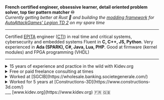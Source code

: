 **French certified engineer, obsessive learner, detail oriented problem solver, top tier pattern matcher ♾️**  
*Currently getting better at Rust 🦀 and building the [modding framework](https://github.com/LegionTD2-Modding) for [AutoAttackGames' Legion TD 2](https://beta.legiontd2.com/) on my spare time*
____
Certified [EPITA](https://www.epita.fr/) engineer ([CTI](https://www.cti-commission.fr/)) in real time and critical systems, cybersecurity and embedded systems
Fluent in **C, C++, JS, Python**. Very experienced in **Ada (SPARK), C#, Java, Lua, PHP**. Good at firmware (kernel modules) and FPGA programming (VHDL)
____
<details>
  <summary>15 years of experience and practice in the wild with Kidev.org</summary>
> ➤ Modding that quickly lead to systems administration: hosting HLDS, TeamSpeak, Joomla on Debian dedicated servers from [OVH](https://www.ovhcloud.com/)  
> ➤ Website configuration and development of a custom shop (Allopass+Paypal) that helped me pay for the servers rent ($50 per month was over my middle school budget)  
</details>
<details>
  <summary>Free or paid freelance consulting at times</summary>  
> ➤ General help/debug/otpimizations of C#/Unity code to help friends that develop [a game I like](https://beta.legiontd2.com/)  
> ➤ Cloud engineering on [AWS](https://aws.amazon.com/) and web development (Django) to help a friend getting started in her tatoo salon business  
> ➤ OSS advocate and contributor to the ecosystem as much as I'm able to
</details>
<details>
  <summary>Worked at [SGCIB](https://wholesale.banking.societegenerale.com/)</summary> 
> ➤ Developed in JS the original protytype of [Match-my-trade](https://tradematch.sgmarkets.com/whiteapp/#/matchmytrade)
</details>
<details>
  <summary>Worked for 5 years at [Constructions-3D](https://www.constructions-3d.com/) </summary>
> ➤ Development of a software suite: research (geometry, linear algebra), development (C++ Qt/QML) and project managenemt  
> ➤ Created CMake presets, Makefiles, Bash and Python tools as well as documentation to help new developers get started quickly  
> ➤ Engineered the CI pipeline from scratch using Github Actions: PR logic with auto checks and tests, auto build for Windows+Linux+macOS, Slack bots, installer wizard  
> ➤ Established and managed the company’s AWS and GitHub account (introduced SAML, managed IAM, CloudWatch, Billing Conductor, RDS, EC2, VPC) 
</details>
___
[www.kidev.org](https://www.kidev.org) 🇫🇷 🇬🇧  
